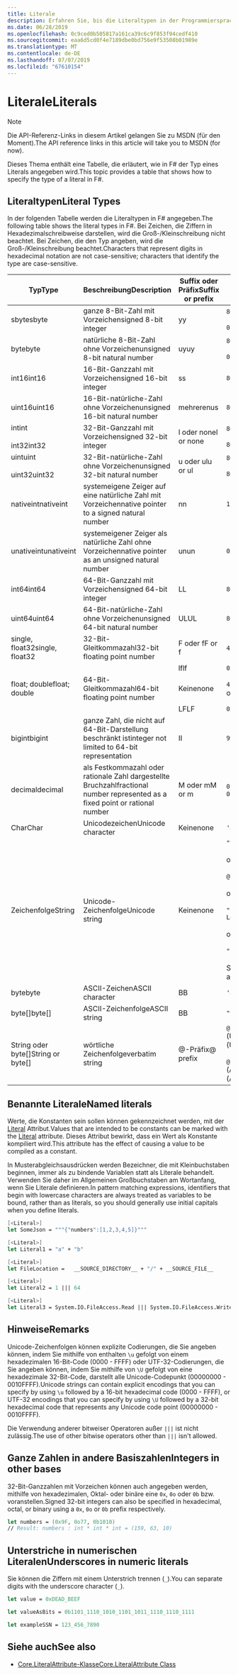 ```yaml
---
title: Literale
description: Erfahren Sie, bis die Literaltypen in der Programmiersprache F#.
ms.date: 06/28/2019
ms.openlocfilehash: 0c9ced0b505817a161ca39c6c9f853f94cedf410
ms.sourcegitcommit: eaa6d5cd0f4e7189dbe0bd756e9f53508b01989e
ms.translationtype: MT
ms.contentlocale: de-DE
ms.lasthandoff: 07/07/2019
ms.locfileid: "67610154"
---
```

# <a name="literals"></a><span data-ttu-id="a0d2d-103">Literale</span><span class="sxs-lookup"><span data-stu-id="a0d2d-103">Literals</span></span>

> [!NOTE]
> <span data-ttu-id="a0d2d-104">Die API-Referenz-Links in diesem Artikel gelangen Sie zu MSDN (für den Moment).</span><span class="sxs-lookup"><span data-stu-id="a0d2d-104">The API reference links in this article will take you to MSDN (for now).</span></span>

<span data-ttu-id="a0d2d-105">Dieses Thema enthält eine Tabelle, die erläutert, wie in F# der Typ eines Literals angegeben wird.</span><span class="sxs-lookup"><span data-stu-id="a0d2d-105">This topic provides a table that shows how to specify the type of a literal in F#.</span></span>

## <a name="literal-types"></a><span data-ttu-id="a0d2d-106">Literaltypen</span><span class="sxs-lookup"><span data-stu-id="a0d2d-106">Literal Types</span></span>

<span data-ttu-id="a0d2d-107">In der folgenden Tabelle werden die Literaltypen in F# angegeben.</span><span class="sxs-lookup"><span data-stu-id="a0d2d-107">The following table shows the literal types in F#.</span></span> <span data-ttu-id="a0d2d-108">Bei Zeichen, die Ziffern in Hexadezimalschreibweise darstellen, wird die Groß-/Kleinschreibung nicht beachtet. Bei Zeichen, die den Typ angeben, wird die Groß-/Kleinschreibung beachtet.</span><span class="sxs-lookup"><span data-stu-id="a0d2d-108">Characters that represent digits in hexadecimal notation are not case-sensitive; characters that identify the type are case-sensitive.</span></span>

|<span data-ttu-id="a0d2d-109">Typ</span><span class="sxs-lookup"><span data-stu-id="a0d2d-109">Type</span></span>|<span data-ttu-id="a0d2d-110">Beschreibung</span><span class="sxs-lookup"><span data-stu-id="a0d2d-110">Description</span></span>|<span data-ttu-id="a0d2d-111">Suffix oder Präfix</span><span class="sxs-lookup"><span data-stu-id="a0d2d-111">Suffix or prefix</span></span>|<span data-ttu-id="a0d2d-112">Beispiele</span><span class="sxs-lookup"><span data-stu-id="a0d2d-112">Examples</span></span>|
|----|-----------|----------------|--------|
|<span data-ttu-id="a0d2d-113">sbyte</span><span class="sxs-lookup"><span data-stu-id="a0d2d-113">sbyte</span></span>|<span data-ttu-id="a0d2d-114">ganze 8-Bit-Zahl mit Vorzeichen</span><span class="sxs-lookup"><span data-stu-id="a0d2d-114">signed 8-bit integer</span></span>|<span data-ttu-id="a0d2d-115">y</span><span class="sxs-lookup"><span data-stu-id="a0d2d-115">y</span></span>|`86y`<br /><br />`0b00000101y`|
|<span data-ttu-id="a0d2d-116">byte</span><span class="sxs-lookup"><span data-stu-id="a0d2d-116">byte</span></span>|<span data-ttu-id="a0d2d-117">natürliche 8-Bit-Zahl ohne Vorzeichen</span><span class="sxs-lookup"><span data-stu-id="a0d2d-117">unsigned 8-bit natural number</span></span>|<span data-ttu-id="a0d2d-118">uy</span><span class="sxs-lookup"><span data-stu-id="a0d2d-118">uy</span></span>|`86uy`<br /><br />`0b00000101uy`|
|<span data-ttu-id="a0d2d-119">int16</span><span class="sxs-lookup"><span data-stu-id="a0d2d-119">int16</span></span>|<span data-ttu-id="a0d2d-120">16-Bit-Ganzzahl mit Vorzeichen</span><span class="sxs-lookup"><span data-stu-id="a0d2d-120">signed 16-bit integer</span></span>|<span data-ttu-id="a0d2d-121">s</span><span class="sxs-lookup"><span data-stu-id="a0d2d-121">s</span></span>|`86s`|
|<span data-ttu-id="a0d2d-122">uint16</span><span class="sxs-lookup"><span data-stu-id="a0d2d-122">uint16</span></span>|<span data-ttu-id="a0d2d-123">16-Bit-natürliche-Zahl ohne Vorzeichen</span><span class="sxs-lookup"><span data-stu-id="a0d2d-123">unsigned 16-bit natural number</span></span>|<span data-ttu-id="a0d2d-124">mehreren</span><span class="sxs-lookup"><span data-stu-id="a0d2d-124">us</span></span>|`86us`|
|<span data-ttu-id="a0d2d-125">int</span><span class="sxs-lookup"><span data-stu-id="a0d2d-125">int</span></span><br /><br /><span data-ttu-id="a0d2d-126">int32</span><span class="sxs-lookup"><span data-stu-id="a0d2d-126">int32</span></span>|<span data-ttu-id="a0d2d-127">32-Bit-Ganzzahl mit Vorzeichen</span><span class="sxs-lookup"><span data-stu-id="a0d2d-127">signed 32-bit integer</span></span>|<span data-ttu-id="a0d2d-128">l oder none</span><span class="sxs-lookup"><span data-stu-id="a0d2d-128">l or none</span></span>|`86`<br /><br />`86l`|
|<span data-ttu-id="a0d2d-129">uint</span><span class="sxs-lookup"><span data-stu-id="a0d2d-129">uint</span></span><br /><br /><span data-ttu-id="a0d2d-130">uint32</span><span class="sxs-lookup"><span data-stu-id="a0d2d-130">uint32</span></span>|<span data-ttu-id="a0d2d-131">32-Bit-natürliche-Zahl ohne Vorzeichen</span><span class="sxs-lookup"><span data-stu-id="a0d2d-131">unsigned 32-bit natural number</span></span>|<span data-ttu-id="a0d2d-132">u oder ul</span><span class="sxs-lookup"><span data-stu-id="a0d2d-132">u or ul</span></span>|`86u`<br /><br />`86ul`|
|<span data-ttu-id="a0d2d-133">nativeint</span><span class="sxs-lookup"><span data-stu-id="a0d2d-133">nativeint</span></span>|<span data-ttu-id="a0d2d-134">systemeigene Zeiger auf eine natürliche Zahl mit Vorzeichen</span><span class="sxs-lookup"><span data-stu-id="a0d2d-134">native pointer to a signed natural number</span></span>|<span data-ttu-id="a0d2d-135">n</span><span class="sxs-lookup"><span data-stu-id="a0d2d-135">n</span></span>|`123n`|
|<span data-ttu-id="a0d2d-136">unativeint</span><span class="sxs-lookup"><span data-stu-id="a0d2d-136">unativeint</span></span>|<span data-ttu-id="a0d2d-137">systemeigener Zeiger als natürliche Zahl ohne Vorzeichen</span><span class="sxs-lookup"><span data-stu-id="a0d2d-137">native pointer as an unsigned natural number</span></span>|<span data-ttu-id="a0d2d-138">un</span><span class="sxs-lookup"><span data-stu-id="a0d2d-138">un</span></span>|`0x00002D3Fun`|
|<span data-ttu-id="a0d2d-139">int64</span><span class="sxs-lookup"><span data-stu-id="a0d2d-139">int64</span></span>|<span data-ttu-id="a0d2d-140">64-Bit-Ganzzahl mit Vorzeichen</span><span class="sxs-lookup"><span data-stu-id="a0d2d-140">signed 64-bit integer</span></span>|<span data-ttu-id="a0d2d-141">L</span><span class="sxs-lookup"><span data-stu-id="a0d2d-141">L</span></span>|`86L`|
|<span data-ttu-id="a0d2d-142">uint64</span><span class="sxs-lookup"><span data-stu-id="a0d2d-142">uint64</span></span>|<span data-ttu-id="a0d2d-143">64-Bit-natürliche-Zahl ohne Vorzeichen</span><span class="sxs-lookup"><span data-stu-id="a0d2d-143">unsigned 64-bit natural number</span></span>|<span data-ttu-id="a0d2d-144">UL</span><span class="sxs-lookup"><span data-stu-id="a0d2d-144">UL</span></span>|`86UL`|
|<span data-ttu-id="a0d2d-145">single, float32</span><span class="sxs-lookup"><span data-stu-id="a0d2d-145">single, float32</span></span>|<span data-ttu-id="a0d2d-146">32-Bit-Gleitkommazahl</span><span class="sxs-lookup"><span data-stu-id="a0d2d-146">32-bit floating point number</span></span>|<span data-ttu-id="a0d2d-147">F oder f</span><span class="sxs-lookup"><span data-stu-id="a0d2d-147">F or f</span></span>|<span data-ttu-id="a0d2d-148">`4.14F` oder `4.14f`</span><span class="sxs-lookup"><span data-stu-id="a0d2d-148">`4.14F` or `4.14f`</span></span>|
|||<span data-ttu-id="a0d2d-149">lf</span><span class="sxs-lookup"><span data-stu-id="a0d2d-149">lf</span></span>|`0x00000000lf`|
|<span data-ttu-id="a0d2d-150">float; double</span><span class="sxs-lookup"><span data-stu-id="a0d2d-150">float; double</span></span>|<span data-ttu-id="a0d2d-151">64-Bit-Gleitkommazahl</span><span class="sxs-lookup"><span data-stu-id="a0d2d-151">64-bit floating point number</span></span>|<span data-ttu-id="a0d2d-152">Keine</span><span class="sxs-lookup"><span data-stu-id="a0d2d-152">none</span></span>|<span data-ttu-id="a0d2d-153">`4.14`, `2.3E+32` oder `2.3e+32`</span><span class="sxs-lookup"><span data-stu-id="a0d2d-153">`4.14` or `2.3E+32` or `2.3e+32`</span></span>|
|||<span data-ttu-id="a0d2d-154">LF</span><span class="sxs-lookup"><span data-stu-id="a0d2d-154">LF</span></span>|`0x0000000000000000LF`|
|<span data-ttu-id="a0d2d-155">bigint</span><span class="sxs-lookup"><span data-stu-id="a0d2d-155">bigint</span></span>|<span data-ttu-id="a0d2d-156">ganze Zahl, die nicht auf 64-Bit-Darstellung beschränkt ist</span><span class="sxs-lookup"><span data-stu-id="a0d2d-156">integer not limited to 64-bit representation</span></span>|<span data-ttu-id="a0d2d-157">I</span><span class="sxs-lookup"><span data-stu-id="a0d2d-157">I</span></span>|`9999999999999999999999999999I`|
|<span data-ttu-id="a0d2d-158">decimal</span><span class="sxs-lookup"><span data-stu-id="a0d2d-158">decimal</span></span>|<span data-ttu-id="a0d2d-159">als Festkommazahl oder rationale Zahl dargestellte Bruchzahl</span><span class="sxs-lookup"><span data-stu-id="a0d2d-159">fractional number represented as a fixed point or rational number</span></span>|<span data-ttu-id="a0d2d-160">M oder m</span><span class="sxs-lookup"><span data-stu-id="a0d2d-160">M or m</span></span>|<span data-ttu-id="a0d2d-161">`0.7833M` oder `0.7833m`</span><span class="sxs-lookup"><span data-stu-id="a0d2d-161">`0.7833M` or `0.7833m`</span></span>|
|<span data-ttu-id="a0d2d-162">Char</span><span class="sxs-lookup"><span data-stu-id="a0d2d-162">Char</span></span>|<span data-ttu-id="a0d2d-163">Unicodezeichen</span><span class="sxs-lookup"><span data-stu-id="a0d2d-163">Unicode character</span></span>|<span data-ttu-id="a0d2d-164">Keine</span><span class="sxs-lookup"><span data-stu-id="a0d2d-164">none</span></span>|`'a'`|
|<span data-ttu-id="a0d2d-165">Zeichenfolge</span><span class="sxs-lookup"><span data-stu-id="a0d2d-165">String</span></span>|<span data-ttu-id="a0d2d-166">Unicode-Zeichenfolge</span><span class="sxs-lookup"><span data-stu-id="a0d2d-166">Unicode string</span></span>|<span data-ttu-id="a0d2d-167">Keine</span><span class="sxs-lookup"><span data-stu-id="a0d2d-167">none</span></span>|`"text\n"`<br /><br /><span data-ttu-id="a0d2d-168">oder</span><span class="sxs-lookup"><span data-stu-id="a0d2d-168">or</span></span><br /><br />`@"c:\filename"`<br /><br /><span data-ttu-id="a0d2d-169">oder</span><span class="sxs-lookup"><span data-stu-id="a0d2d-169">or</span></span><br /><br />`"""<book title="Paradise Lost">"""`<br /><br /><span data-ttu-id="a0d2d-170">oder</span><span class="sxs-lookup"><span data-stu-id="a0d2d-170">or</span></span><br /><br />`"string1" + "string2"`<br /><br /><span data-ttu-id="a0d2d-171">Siehe auch [Zeichenfolgen](Strings.md).</span><span class="sxs-lookup"><span data-stu-id="a0d2d-171">See also [Strings](Strings.md).</span></span>|
|<span data-ttu-id="a0d2d-172">byte</span><span class="sxs-lookup"><span data-stu-id="a0d2d-172">byte</span></span>|<span data-ttu-id="a0d2d-173">ASCII-Zeichen</span><span class="sxs-lookup"><span data-stu-id="a0d2d-173">ASCII character</span></span>|<span data-ttu-id="a0d2d-174">B</span><span class="sxs-lookup"><span data-stu-id="a0d2d-174">B</span></span>|`'a'B`|
|<span data-ttu-id="a0d2d-175">byte[]</span><span class="sxs-lookup"><span data-stu-id="a0d2d-175">byte[]</span></span>|<span data-ttu-id="a0d2d-176">ASCII-Zeichenfolge</span><span class="sxs-lookup"><span data-stu-id="a0d2d-176">ASCII string</span></span>|<span data-ttu-id="a0d2d-177">B</span><span class="sxs-lookup"><span data-stu-id="a0d2d-177">B</span></span>|`"text"B`|
|<span data-ttu-id="a0d2d-178">String oder byte[]</span><span class="sxs-lookup"><span data-stu-id="a0d2d-178">String or byte[]</span></span>|<span data-ttu-id="a0d2d-179">wörtliche Zeichenfolge</span><span class="sxs-lookup"><span data-stu-id="a0d2d-179">verbatim string</span></span>|<span data-ttu-id="a0d2d-180">@-Präfix</span><span class="sxs-lookup"><span data-stu-id="a0d2d-180">@ prefix</span></span>|<span data-ttu-id="a0d2d-181">`@"\\server\share"` (Unicode)</span><span class="sxs-lookup"><span data-stu-id="a0d2d-181">`@"\\server\share"` (Unicode)</span></span><br /><br /><span data-ttu-id="a0d2d-182">`@"\\server\share"B` (ASCII)</span><span class="sxs-lookup"><span data-stu-id="a0d2d-182">`@"\\server\share"B` (ASCII)</span></span>|

## <a name="named-literals"></a><span data-ttu-id="a0d2d-183">Benannte Literale</span><span class="sxs-lookup"><span data-stu-id="a0d2d-183">Named literals</span></span>

<span data-ttu-id="a0d2d-184">Werte, die Konstanten sein sollen können gekennzeichnet werden, mit der [Literal](https://msdn.microsoft.com/library/465f36ce-d146-41c0-b425-679c509cd285) Attribut.</span><span class="sxs-lookup"><span data-stu-id="a0d2d-184">Values that are intended to be constants can be marked with the [Literal](https://msdn.microsoft.com/library/465f36ce-d146-41c0-b425-679c509cd285) attribute.</span></span> <span data-ttu-id="a0d2d-185">Dieses Attribut bewirkt, dass ein Wert als Konstante kompiliert wird.</span><span class="sxs-lookup"><span data-stu-id="a0d2d-185">This attribute has the effect of causing a value to be compiled as a constant.</span></span>

<span data-ttu-id="a0d2d-186">In Musterabgleichsausdrücken werden Bezeichner, die mit Kleinbuchstaben beginnen, immer als zu bindende Variablen statt als Literale behandelt. Verwenden Sie daher im Allgemeinen Großbuchstaben am Wortanfang, wenn Sie Literale definieren.</span><span class="sxs-lookup"><span data-stu-id="a0d2d-186">In pattern matching expressions, identifiers that begin with lowercase characters are always treated as variables to be bound, rather than as literals, so you should generally use initial capitals when you define literals.</span></span>

```fsharp
[<Literal>]
let SomeJson = """{"numbers":[1,2,3,4,5]}"""

[<Literal>]
let Literal1 = "a" + "b"

[<Literal>]
let FileLocation =   __SOURCE_DIRECTORY__ + "/" + __SOURCE_FILE__

[<Literal>]
let Literal2 = 1 ||| 64

[<Literal>]
let Literal3 = System.IO.FileAccess.Read ||| System.IO.FileAccess.Write
```

## <a name="remarks"></a><span data-ttu-id="a0d2d-187">Hinweise</span><span class="sxs-lookup"><span data-stu-id="a0d2d-187">Remarks</span></span>

<span data-ttu-id="a0d2d-188">Unicode-Zeichenfolgen können explizite Codierungen, die Sie angeben können, indem Sie mithilfe von enthalten `\u` gefolgt von einem hexadezimalen 16-Bit-Code (0000 - FFFF) oder UTF-32-Codierungen, die Sie angeben können, indem Sie mithilfe von `\U` gefolgt von eine hexadezimale 32-Bit-Code, darstellt alle Unicode-Codepunkt (00000000 - 0010FFFF).</span><span class="sxs-lookup"><span data-stu-id="a0d2d-188">Unicode strings can contain explicit encodings that you can specify by using `\u` followed by a 16-bit hexadecimal code (0000 - FFFF), or UTF-32 encodings that you can specify by using `\U` followed by a 32-bit hexadecimal code that represents any Unicode code point (00000000 - 0010FFFF).</span></span>

<span data-ttu-id="a0d2d-189">Die Verwendung anderer bitweiser Operatoren außer `|||` ist nicht zulässig.</span><span class="sxs-lookup"><span data-stu-id="a0d2d-189">The use of other bitwise operators other than `|||` isn't allowed.</span></span>

## <a name="integers-in-other-bases"></a><span data-ttu-id="a0d2d-190">Ganze Zahlen in andere Basiszahlen</span><span class="sxs-lookup"><span data-stu-id="a0d2d-190">Integers in other bases</span></span>

<span data-ttu-id="a0d2d-191">32-Bit-Ganzzahlen mit Vorzeichen können auch angegeben werden, mithilfe von hexadezimalen, Oktal- oder binäre eine `0x`, `0o` oder `0b` bzw. voranstellen.</span><span class="sxs-lookup"><span data-stu-id="a0d2d-191">Signed 32-bit integers can also be specified in hexadecimal, octal, or binary using a `0x`, `0o` or `0b` prefix respectively.</span></span>

```fsharp
let numbers = (0x9F, 0o77, 0b1010)
// Result: numbers : int * int * int = (159, 63, 10)
```

## <a name="underscores-in-numeric-literals"></a><span data-ttu-id="a0d2d-192">Unterstriche in numerischen Literalen</span><span class="sxs-lookup"><span data-stu-id="a0d2d-192">Underscores in numeric literals</span></span>

<span data-ttu-id="a0d2d-193">Sie können die Ziffern mit einem Unterstrich trennen (`_`).</span><span class="sxs-lookup"><span data-stu-id="a0d2d-193">You can separate digits with the underscore character (`_`).</span></span>

```fsharp
let value = 0xDEAD_BEEF

let valueAsBits = 0b1101_1110_1010_1101_1011_1110_1110_1111

let exampleSSN = 123_456_7890
```

## <a name="see-also"></a><span data-ttu-id="a0d2d-194">Siehe auch</span><span class="sxs-lookup"><span data-stu-id="a0d2d-194">See also</span></span>

- [<span data-ttu-id="a0d2d-195">Core.LiteralAttribute-Klasse</span><span class="sxs-lookup"><span data-stu-id="a0d2d-195">Core.LiteralAttribute Class</span></span>](https://msdn.microsoft.com/visualfsharpdocs/conceptual/core.literalattribute-class-%5bfsharp%5d)
